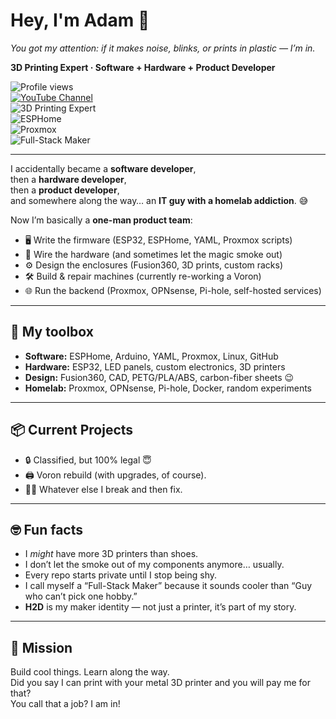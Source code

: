 # Hey, I'm Adam 👋  

*You got my attention: if it makes noise, blinks, or prints in plastic — I’m in.*  

**3D Printing Expert · Software + Hardware + Product Developer**  

![Profile views](https://komarev.com/ghpvc/?username=AdamDeBeers&label=Profile%20views)  
[![YouTube Channel](https://img.shields.io/badge/YouTube-Subscribe-red?logo=youtube&logoColor=white)](https://www.youtube.com/@AdamDeBeers)  
![3D Printing Expert](https://img.shields.io/badge/3D%20Printing-Expert-orange?logo=3dprint&logoColor=white)  
![ESPHome](https://img.shields.io/badge/ESPHome-blue?logo=esphome&logoColor=white)  
![Proxmox](https://img.shields.io/badge/Proxmox-black?logo=proxmox&logoColor=E57000)  
![Full-Stack Maker](https://img.shields.io/badge/Full--Stack-Maker-green)  

---

I accidentally became a **software developer**,  
then a **hardware developer**,  
then a **product developer**,  
and somewhere along the way… an **IT guy with a homelab addiction**. 😅  

Now I’m basically a **one-man product team**:
- 🖥️ Write the firmware (ESP32, ESPHome, YAML, Proxmox scripts)  
- 🔌 Wire the hardware (and sometimes let the magic smoke out)  
- ⚙️ Design the enclosures (Fusion360, 3D prints, custom racks)  
- 🛠️ Build & repair machines (currently re-working a Voron)  
- 🌐 Run the backend (Proxmox, OPNsense, Pi-hole, self-hosted services)  

---

## 🧰 My toolbox
- **Software:** ESPHome, Arduino, YAML, Proxmox, Linux, GitHub  
- **Hardware:** ESP32, LED panels, custom electronics, 3D printers  
- **Design:** Fusion360, CAD, PETG/PLA/ABS, carbon-fiber sheets 😉  
- **Homelab:** Proxmox, OPNsense, Pi-hole, Docker, random experiments  

---

## 📦 Current Projects
- 🔒 Classified, but 100% legal 😇  
- 🖨️ Voron rebuild (with upgrades, of course).  
- 🧑‍🔬 Whatever else I break and then fix.  

---

## 🤓 Fun facts
- I *might* have more 3D printers than shoes.  
- I don’t let the smoke out of my components anymore… usually.  
- Every repo starts private until I stop being shy.  
- I call myself a “Full-Stack Maker” because it sounds cooler than “Guy who can’t pick one hobby.”  
- **H2D** is my maker identity — not just a printer, it’s part of my story.  

---

## 🚀 Mission
Build cool things. Learn along the way.  
Did you say I can print with your metal 3D printer and you will pay me for that?  
You call that a job? I am in!  
